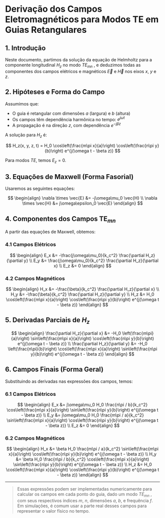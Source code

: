 # Derivação dos Campos Eletromagnéticos para Modos TE em Guias Retangulares

## 1. Introdução

Neste documento, partimos da solução da equação de Helmholtz para a componente longitudinal $H_z$ no modo $TE_{mn}$ , e deduzimos todas as componentes dos campos elétricos e magnéticos $\vec{E}$ e $\vec{H}$ nos eixos $x$, $y$ e $z$.

## 2. Hipóteses e Forma do Campo

Assumimos que:
- O guia é retangular com dimensões $a$ (largura) e $b$ (altura)
- Os campos têm dependência harmônica no tempo: $e^{j\omega t}$
- A propagação é na direção $z$, com dependência $e^{-j\beta z}$

A solução para $H_z$ é:

$$
H_z(x, y, z, t) = H_0 \cos\left(\frac{m\pi x}{a}\right) \cos\left(\frac{n\pi y}{b}\right) e^{j(\omega t - \beta z)}
$$

Para modos $TE$, temos $E_z = 0$.

## 3. Equações de Maxwell (Forma Fasorial)

Usaremos as seguintes equações:

$$
\begin{align}
\nabla \times \vec{E} &= -j\omega\mu_0 \vec{H} \\
\nabla \times \vec{H} &= j\omega\epsilon_0 \vec{E}
\end{align}
$$

## 4. Componentes dos Campos TE$_{mn}$

A partir das equações de Maxwell, obtemos:

### 4.1 Campos Elétricos

$$
\begin{align}
E_x &= -\frac{j\omega\mu_0}{k_c^2} \frac{\partial H_z}{\partial y} \\
E_y &= \frac{j\omega\mu_0}{k_c^2} \frac{\partial H_z}{\partial x} \\
E_z &= 0
\end{align}
$$

### 4.2 Campos Magnéticos

$$
\begin{align}
H_x &= -\frac{\beta}{k_c^2} \frac{\partial H_z}{\partial x} \\
H_y &= -\frac{\beta}{k_c^2} \frac{\partial H_z}{\partial y} \\
H_z &= H_0 \cos\left(\frac{m\pi x}{a}\right) \cos\left(\frac{n\pi y}{b}\right) e^{j(\omega t - \beta z)}
\end{align}
$$

## 5. Derivadas Parciais de $H_z$

$$
\begin{align}
\frac{\partial H_z}{\partial x} &= -H_0 \left(\frac{m\pi}{a}\right) \sin\left(\frac{m\pi x}{a}\right) \cos\left(\frac{n\pi y}{b}\right) e^{j(\omega t - \beta z)} \\
\frac{\partial H_z}{\partial y} &= -H_0 \left(\frac{n\pi}{b}\right) \cos\left(\frac{m\pi x}{a}\right) \sin\left(\frac{n\pi y}{b}\right) e^{j(\omega t - \beta z)}
\end{align}
$$

## 6. Campos Finais (Forma Geral)

Substituindo as derivadas nas expressões dos campos, temos:

### 6.1 Campos Elétricos

$$
\begin{align}
E_x &= j\omega\mu_0 H_0 \frac{n\pi / b}{k_c^2} \cos\left(\frac{m\pi x}{a}\right) \sin\left(\frac{n\pi y}{b}\right) e^{j(\omega t - \beta z)} \\
E_y &= j\omega\mu_0 H_0 \frac{m\pi / a}{k_c^2} \sin\left(\frac{m\pi x}{a}\right) \cos\left(\frac{n\pi y}{b}\right) e^{j(\omega t - \beta z)} \\
E_z &= 0
\end{align}
$$

### 6.2 Campos Magnéticos

$$
\begin{align}
H_x &= \beta H_0 \frac{m\pi / a}{k_c^2} \sin\left(\frac{m\pi x}{a}\right) \cos\left(\frac{n\pi y}{b}\right) e^{j(\omega t - \beta z)} \\
H_y &= \beta H_0 \frac{n\pi / b}{k_c^2} \cos\left(\frac{m\pi x}{a}\right) \sin\left(\frac{n\pi y}{b}\right) e^{j(\omega t - \beta z)} \\
H_z &= H_0 \cos\left(\frac{m\pi x}{a}\right) \cos\left(\frac{n\pi y}{b}\right) e^{j(\omega t - \beta z)}
\end{align}
$$

---

> Essas expressões podem ser implementadas numericamente para calcular os campos em cada ponto do guia, dado um modo $TE_{mn}$ , com seus respectivos índices $m$, $n$, dimensões $a$, $b$, e frequência $f$. Em simulações, é comum usar a parte real desses campos para representar o valor físico no tempo.
